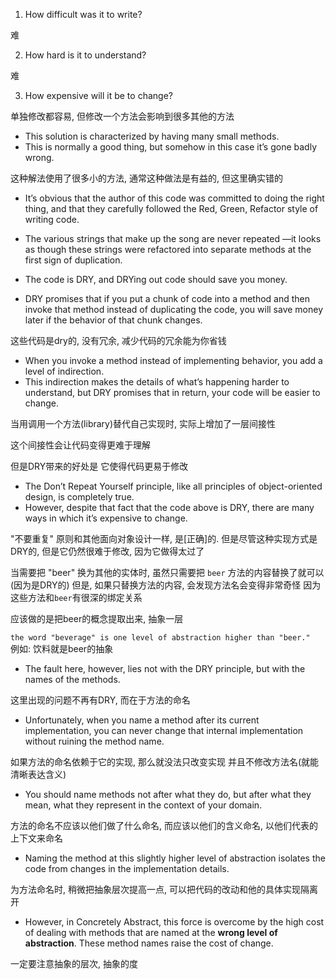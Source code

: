 1. How difficult was it to write?

难

2. How hard is it to understand?

难

3. How expensive will it be to change?

单独修改都容易, 但修改一个方法会影响到很多其他的方法

+ This solution is characterized by having many small methods.
+ This is normally a good thing, but somehow in this case it’s gone badly wrong.

这种解法使用了很多小的方法, 通常这种做法是有益的, 但这里确实错的


+ It’s obvious that the author of this code was committed to doing the right thing, and that they carefully followed the Red, Green, Refactor style of writing code.
+ The various strings that make up the song are never repeated —it looks as though these strings were refactored into separate methods at the first sign of duplication.

+ The code is DRY, and DRYing out code should save you money.
+ DRY promises that if you put a chunk of code into a method and then invoke that method instead of duplicating the code, you will save money later if the behavior of that chunk changes.

这些代码是dry的, 没有冗余, 减少代码的冗余能为你省钱

+ When you invoke a method instead of implementing behavior, you add a level of indirection.
+ This indirection makes the details of what’s happening harder to understand, but DRY promises that in return, your code will be easier to change.

当用调用一个方法(library)替代自己实现时, 实际上增加了一层间接性

这个间接性会让代码变得更难于理解

但是DRY带来的好处是 它使得代码更易于修改

+ The Don’t Repeat Yourself principle, like all principles of object-oriented design, is completely true.
+ However, despite that fact that the code above is DRY, there are many ways in which it’s expensive to change.

"不要重复" 原则和其他面向对象设计一样, 是[正确]的.
但是尽管这种实现方式是DRY的, 但是它仍然很难于修改, 因为它做得太过了

当需要把 "beer" 换为其他的实体时, 虽然只需要把 `beer` 方法的内容替换了就可以(因为是DRY的)
但是, 如果只替换方法的内容, 会发现方法名会变得非常奇怪
因为这些方法和`beer`有很深的绑定关系

应该做的是把beer的概念提取出来, 抽象一层

`the word "beverage" is one level of abstraction higher than "beer." `
例如: 饮料就是beer的抽象

+ The fault here, however, lies not with the DRY principle, but with the names of the methods.

这里出现的问题不再有DRY, 而在于方法的命名

+ Unfortunately, when you name a method after its current implementation, you can never change that internal implementation without ruining the method name.

如果方法的命名依赖于它的实现, 那么就没法只改变实现 并且不修改方法名(就能清晰表达含义)

+ You should name methods not after what they do, but after what they mean, what they represent in the context of your domain.

方法的命名不应该以他们做了什么命名, 而应该以他们的含义命名, 以他们代表的上下文来命名

+ Naming the method at this slightly higher level of abstraction isolates the code from changes in the implementation details.

为方法命名时, 稍微把抽象层次提高一点, 可以把代码的改动和他的具体实现隔离开

+ However, in Concretely Abstract, this force is overcome by the high cost of dealing with methods that are named at the **wrong level of abstraction**. These method names raise the cost of change.

一定要注意抽象的层次, 抽象的度





